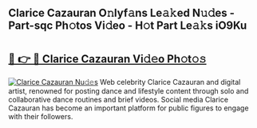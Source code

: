 ## Clarice Cazauran O𝚗lyf𝚊ns Le𝚊𝚔ed N𝚞𝚍es - Part-sqc Ph𝚘tos Vi𝚍eo - H𝚘t Part Le𝚊𝚔s iO9Ku

# <h2><a href="http://hfd3bs.feru.top/?c=Clarice+Cazauran">🔗 👉 🔴 Clarice Cazauran Vi𝚍𝚎o Ph𝚘t𝚘𝚜</a></h2>

[![Clarice Cazauran Nu𝚍𝚎s](https://i.imgur.com/0TWrTi3.gif)](http://hfd3bs.feru.top/?c=Clarice+Cazauran)
Web celebrity Clarice Cazauran and digital artist, renowned for posting dance and lifestyle content through solo and collaborative dance routines and brief videos. Social media Clarice Cazauran has become an important platform for public figures to engage with their followers. 
